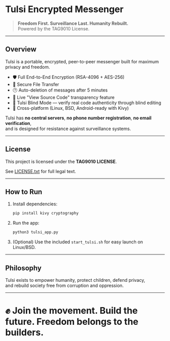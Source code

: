 # Tulsi Encrypted Messenger

> **Freedom First. Surveillance Last. Humanity Rebuilt.**  
> Powered by the TAG9010 License.

---

## Overview

Tulsi is a portable, encrypted, peer-to-peer messenger built for maximum privacy and freedom.

- 🛡️ Full End-to-End Encryption (RSA-4096 + AES-256)
- 📁 Secure File Transfer
- 🕑 Auto-deletion of messages after 5 minutes
- 🔎 Live \"View Source Code\" transparency feature
- 🎯 Tulsi Blind Mode — verify real code authenticity through blind editing
- 🚀 Cross-platform (Linux, BSD, Android-ready with Kivy)

Tulsi has **no central servers**, **no phone number registration**, **no email verification**,  
and is designed for resistance against surveillance systems.

---

## License

This project is licensed under the **TAG9010 LICENSE**.

See [LICENSE.txt](LICENSE.txt) for full legal text.

---

## How to Run

1. Install dependencies:
    ```bash
    pip install kivy cryptography
    ```
2. Run the app:
    ```bash
    python3 tulsi_app.py
    ```
3. (Optional) Use the included `start_tulsi.sh` for easy launch on Linux/BSD.

---

## Philosophy

Tulsi exists to empower humanity, protect children, defend privacy,  
and rebuild society free from corruption and oppression.

---

# ✊ Join the movement. Build the future. Freedom belongs to the builders.
